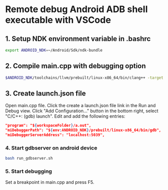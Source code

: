 # Remote debug Android ADB shell executable with VSCode

## 1. Setup NDK environment variable in .bashrc
```bash
export ANDROID_NDK=~/Android/Sdk/ndk-bundle
```

## 2. Compile main.cpp with debugging option
```bash
$ANDROID_NDK/toolchains/llvm/prebuilt/linux-x86_64/bin/clang++ -target aarch64-linux-android21 -g -O0 main.cpp
```

## 3. Create launch.json file
Open main.cpp file. Click the create a launch.json file link in the Run and Debug view. Click "Add Configuration..." button in the bottom right, select "C/C++: (gdb) launch". Edit and add the following entries:
```json
"program": "${workspaceFolder}/a.out",
"miDebuggerPath": "${env:ANDROID_NDK}/prebuilt/linux-x86_64/bin/gdb",
"miDebuggerServerAddress": "localhost:5039",
```

### 4. Start gdbserver on android device
```bash
bash run_gdbserver.sh
```

### 5. Start debugging
Set a breakpoint in main.cpp and press F5.